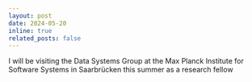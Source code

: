 ```yaml
---
layout: post
date: 2024-05-20
inline: true
related_posts: false
---
```


I will be visiting the Data Systems Group at the Max Planck Institute for Software Systems in Saarbrücken this summer as a research fellow